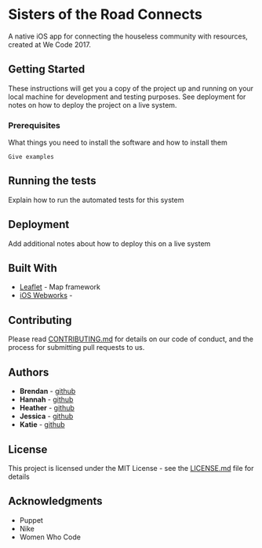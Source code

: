 # Sisters of the Road Connects
A native iOS app for connecting the houseless community with resources, created at We Code 2017.

## Getting Started

These instructions will get you a copy of the project up and running on your local machine for development and testing purposes. See deployment for notes on how to deploy the project on a live system.

### Prerequisites

What things you need to install the software and how to install them

```
Give examples
```

## Running the tests

Explain how to run the automated tests for this system

## Deployment

Add additional notes about how to deploy this on a live system

## Built With

* [Leaflet](http://leaflet.js/) - Map framework
* [iOS Webworks]() - 

## Contributing

Please read [CONTRIBUTING.md](https://gist.github.com/PurpleBooth/b24679402957c63ec426) for details on our code of conduct, and the process for submitting pull requests to us.

## Authors

* **Brendan** - [github](https://github.com/gepetto503)
* **Hannah** - [github](https://github.com/)
* **Heather** - [github](https://github.com/)
* **Jessica** - [github](https://github.com/jessicagreben)
* **Katie** - [github](https://github.com/)

## License

This project is licensed under the MIT License - see the [LICENSE.md](LICENSE.md) file for details

## Acknowledgments

* Puppet
* Nike
* Women Who Code

